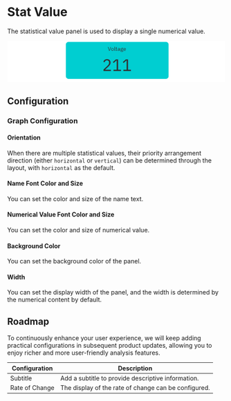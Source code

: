 # Stat Value

The statistical value panel is used to display a single numerical value.

![stat value demo](./images/stat-demo.png)

## Configuration

### Graph Configuration

#### Orientation

When there are multiple statistical values, their priority arrangement direction (either `horizontal` or `vertical`) can be determined through the layout, with `horizontal` as the default.

#### Name Font Color and Size

You can set the color and size of the name text.

#### Numerical Value Font Color and Size

You can set the color and size of numerical value.

#### Background Color

You can set the background color of the panel.

#### Width

You can set the display width of the panel, and the width is determined by the numerical content by default.

## Roadmap

To continuously enhance your user experience, we will keep adding practical configurations in subsequent product updates, allowing you to enjoy richer and more user-friendly analysis features.

| Configuration  | Description                                              |
|------------|-------------------------------------------------------------|
| Subtitle  | Add a subtitle to provide descriptive information.       |
| Rate of Change  | The display of the rate of change can be configured.   |
